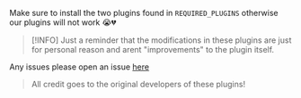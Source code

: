 Make sure to install the two plugins found in `REQUIRED_PLUGINS` otherwise our plugins will not work :sob::broken_heart:

> [!INFO]
> Just a reminder that the modifications in these plugins are just for personal reason and arent "improvements" to the plugin itself. 

Any issues please open an issue [here]()

> All credit goes to the original developers of these plugins!